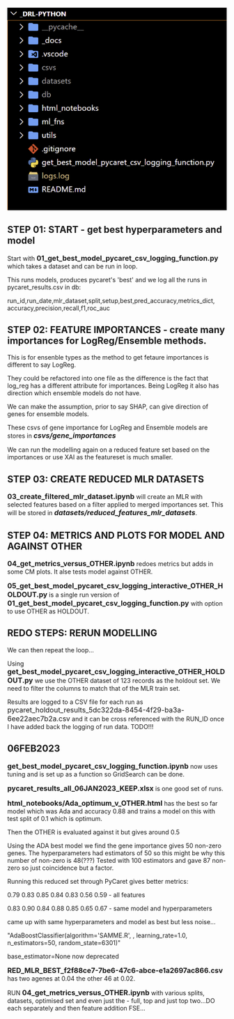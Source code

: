 ![Explorer](./_images/explorer.png)

## STEP 01: START - get best hyperparameters and model

Start with <font size="3">**01_get_best_model_pycaret_csv_logging_function.py**</font> which takes a dataset and can be run in loop.

This runs models, produces pycaret's 'best' and we log all the runs in pycaret_results.csv in db:

run_id,run_date,mlr_dataset,split,setup,best,pred_accuracy,metrics_dict, accuracy,precision,recall,f1,roc_auc

## STEP 02: FEATURE IMPORTANCES - create many importances for LogReg/Ensemble methods.

This is for ensenble types as the method to get fetaure importances is different to say LogReg.

They could be refactored into one file as the difference is the fact that log_reg has a different attribute for importances. Being LogReg it also has direction which ensemble models do not have.

We can make the assumption, prior to say SHAP, can give direction of genes for ensemble models.

These csvs of gene importance for LogReg and Ensemble models are stores in <font size="3">**_csvs/gene_importances_**</font>

We can run the modelling again on a reduced feature set based on the importances or use XAI as the featureset is much smaller.

## STEP 03: CREATE REDUCED MLR DATASETS

<font size="3">**03_create_filtered_mlr_dataset.ipynb**</font> will create an MLR with selected features based on a filter applied to merged importances set. This will be stored in <font size="3">**_datasets/reduced_features_mlr_datasets_**</font>.

## STEP 04: METRICS AND PLOTS FOR MODEL AND AGAINST OTHER

<font size="3">**04_get_metrics_versus_OTHER.ipynb**</font> redoes metrics but adds in some CM plots. It alse tests model against OTHER.

<font size="3">**05_get_best_model_pycaret_csv_logging_interactive_OTHER_HOLDOUT.py**</font> is a single run version of <font size="3">**01_get_best_model_pycaret_csv_logging_function.py**</font> with option to use OTHER as HOLDOUT.

## REDO STEPS: RERUN MODELLING

We can then repeat the loop...

Using <font size="3">**get_best_model_pycaret_csv_logging_interactive_OTHER_HOLDOUT.py**</font> we use the OTHER dataset of 123 records as the holdout set. We need to filter the columns to match that of the MLR train set.

Results are logged to a CSV file for each run as <font size="3">pycaret_holdout_results_5dc322da-8454-4f29-ba3a-6ee22aec7b2a.csv</font> and it can be cross referenced with the RUN_ID once I have added back the logging of run data. TODO!!!

## 06FEB2023

<font size="3">**get_best_model_pycaret_csv_logging_function.ipynb**</font> now uses tuning and is set up as a function so GridSearch can be done.

<font size="3">**pycaret_results_all_06JAN2023_KEEP.xlsx**</font> is one good set of runs.

<font size="3">**html_notebooks/Ada_optimum_v_OTHER.html**</font> has the best so far model which was Ada and accuracy 0.88 and trains a model on this with test split of 0.1 which is optimum.

Then the OTHER is evaluated against it but gives around 0.5

Using the ADA best model we find the gene importance gives 50 non-zero genes. The hyperparameters had estimators of 50 so this might be why this number of non-zero is 48(???) Tested with 100 estimators and gave 87 non-zero so just coincidence but a factor.

Running this reduced set through PyCaret gives better metrics:

0.79 0.83 0.85 0.84 0.83 0.56 0.59 - all features

0.83 0.90 0.84 0.88 0.85 0.65 0.67 - same model and hyperparameters

came up with same hyperparameters and model as best but less noise...

"AdaBoostClassifier(algorithm='SAMME.R', , learning_rate=1.0,
n_estimators=50, random_state=6301)"

base_estimator=None now deprecated

<font size="3">**RED_MLR_BEST_f2f88ce7-7be6-47c6-abce-e1a2697ac866.csv**</font> has two agenes at 0.04 the other 46 at 0.02.

RUN <font size="3">**04_get_metrics_versus_OTHER.ipynb**</font> with various splits, datasets, optimised set and even just the - full, top and just top two...DO each separately and then feature addition FSE...
